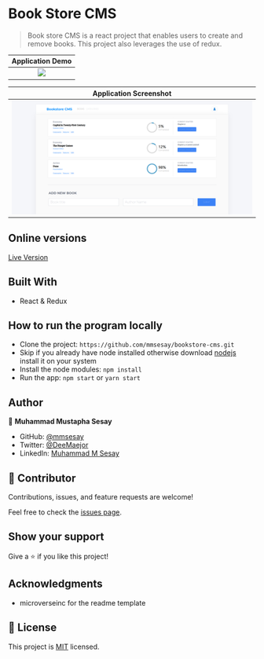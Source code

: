 # Book Store CMS
> Book store CMS is a react project that enables users to create and remove books. This project also leverages the use of redux.

Application Demo                                                                                             |
:---------------------------------------------------------------------------------------------------:|
![](./src/images/bookstore.gif)                                                                      |

Application Screenshot                                                                               |
:---------------------------------------------------------------------------------------------------:|
![](./src/images/bookstore.png)                                                                      |


## Online versions
[Live Version](https://bookstore-cms-app.herokuapp.com/)

## Built With

- React & Redux

## How to run the program locally
- Clone the project: ```https://github.com/mmsesay/bookstore-cms.git```
- Skip if you already have node installed otherwise download [nodejs](https://nodejs.org/en/download/) install it on your system
- Install the node modules: ```npm install```
- Run the app: ```npm start``` or ```yarn start```

## Author

👤 **Muhammad Mustapha Sesay**

- GitHub: [@mmsesay](https://github.com/mmsesay)
- Twitter: [@DeeMaejor](https://twitter.com/DeeMaejor)
- LinkedIn: [Muhammad M Sesay](https://linkedin.com/in/muhammad-m-sesay)


## 🤝 Contributor

Contributions, issues, and feature requests are welcome!

Feel free to check the [issues page](../../issues/).

## Show your support

Give a ⭐️ if you like this project!

## Acknowledgments
- microverseinc for the readme template
## 📝 License

This project is [MIT](./MIT.md) licensed.
